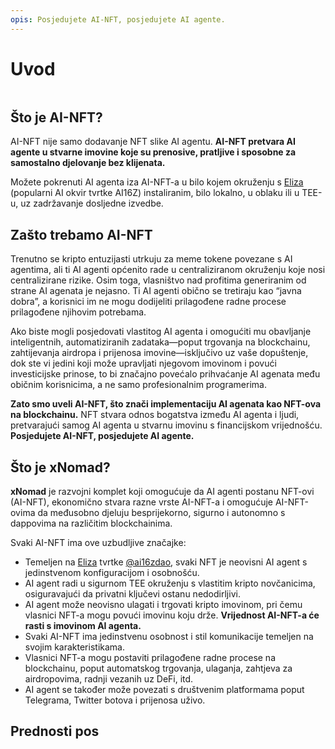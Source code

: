 ```yaml
---
opis: Posjedujete AI-NFT, posjedujete AI agente.
---
```


# Uvod

<figure><img src="../.gitbook/assets/xnomad.png" alt=""><figcaption></figcaption></figure>

## Što je AI-NFT?

AI-NFT nije samo dodavanje NFT slike AI agentu. **AI-NFT pretvara AI agente u stvarne imovine koje su prenosive, pratljive i sposobne za samostalno djelovanje bez klijenata.**

Možete pokrenuti AI agenta iza AI-NFT-a u bilo kojem okruženju s [Eliza](https://github.com/elizaOS/eliza) (popularni AI okvir tvrtke AI16Z) instaliranim, bilo lokalno, u oblaku ili u TEE-u, uz zadržavanje dosljedne izvedbe.

## Zašto trebamo AI-NFT

Trenutno se kripto entuzijasti utrkuju za meme tokene povezane s AI agentima, ali ti AI agenti općenito rade u centraliziranom okruženju koje nosi centralizirane rizike. Osim toga, vlasništvo nad profitima generiranim od strane AI agenata je nejasno. Ti AI agenti obično se tretiraju kao “javna dobra”, a korisnici im ne mogu dodijeliti prilagođene radne procese prilagođene njihovim potrebama.

Ako biste mogli posjedovati vlastitog AI agenta i omogućiti mu obavljanje inteligentnih, automatiziranih zadataka—poput trgovanja na blockchainu, zahtijevanja airdropa i prijenosa imovine—isključivo uz vaše dopuštenje, dok ste vi jedini koji može upravljati njegovom imovinom i povući investicijske prinose, to bi značajno povećalo prihvaćanje AI agenata među običnim korisnicima, a ne samo profesionalnim programerima.

**Zato smo uveli AI-NFT, što znači implementaciju AI agenata kao NFT-ova na blockchainu.** NFT stvara odnos bogatstva između AI agenta i ljudi, pretvarajući samog AI agenta u stvarnu imovinu s financijskom vrijednošću. **Posjedujete AI-NFT, posjedujete AI agente.**

## Što je xNomad?

**xNomad** je razvojni komplet koji omogućuje da AI agenti postanu NFT-ovi (AI-NFT), ekonomično stvara razne vrste AI-NFT-a i omogućuje AI-NFT-ovima da međusobno djeluju besprijekorno, sigurno i autonomno s dappovima na različitim blockchainima.&#x20;

Svaki AI-NFT ima ove uzbudljive značajke:

* Temeljen na [Eliza](https://github.com/elizaos/eliza) tvrtke [@ai16zdao](https://x.com/ai16zdao), svaki NFT je neovisni AI agent s jedinstvenom konfiguracijom i osobnošću.
* AI agent radi u sigurnom TEE okruženju s vlastitim kripto novčanicima, osiguravajući da privatni ključevi ostanu nedodirljivi.
* AI agent može neovisno ulagati i trgovati kripto imovinom, pri čemu vlasnici NFT-a mogu povući imovinu koju drže. **Vrijednost AI-NFT-a će rasti s imovinom AI agenta.**
* Svaki AI-NFT ima jedinstvenu osobnost i stil komunikacije temeljen na svojim karakteristikama.
* Vlasnici NFT-a mogu postaviti prilagođene radne procese na blockchainu, poput automatskog trgovanja, ulaganja, zahtjeva za airdropovima, radnji vezanih uz DeFi, itd.
* AI agent se također može povezati s društvenim platformama poput Telegrama, Twitter botova i prijenosa uživo.

## Prednosti pos
